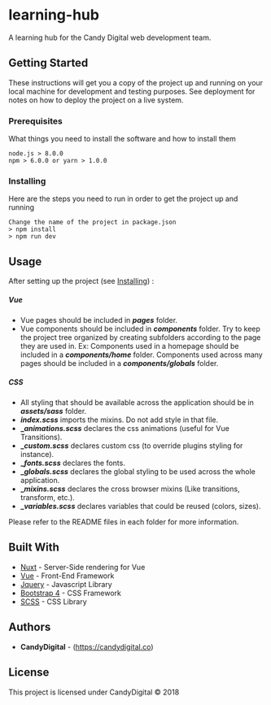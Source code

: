 
# learning-hub

A learning hub for the Candy Digital web development team.

## Getting Started

These instructions will get you a copy of the project up and running on your local machine for development and testing purposes. See deployment for notes on how to deploy the project on a live system.

### Prerequisites

What things you need to install the software and how to install them

```
node.js > 8.0.0
npm > 6.0.0 or yarn > 1.0.0
```

### Installing

Here are the steps you need to run in order to get the project up and running

```
Change the name of the project in package.json
> npm install
> npm run dev
```

## Usage

After setting up the project (see [Installing](#installing)) :

##### Vue

* Vue pages should be included in **_pages_** folder.
* Vue components should be included in **_components_** folder. Try to keep the project tree organized by creating subfolders according to the page they are used in. 
Ex: Components used in a homepage should be included in a **_components/home_** folder. Components used across many pages should be included in a **_components/globals_** folder.

##### CSS

* All styling that should be available across the application should be in **_assets/sass_** folder.
* **_index.scss_** imports the mixins. Do not add style in that file.
* **__animations.scss_** declares the css animations (useful for Vue Transitions).
* **__custom.scss_** declares custom css (to override plugins styling for instance).
* **__fonts.scss_** declares the fonts.
* **__globals.scss_** declares the global styling to be used across the whole application.
* **__mixins.scss_** declares the cross browser mixins (Like transitions, transform, etc.).
* **__variables.scss_** declares variables that could be reused (colors, sizes).

Please refer to the README files in each folder for more information.

## Built With

* [Nuxt](https://nuxtjs.org/) - Server-Side rendering for Vue
* [Vue](https://vuejs.org/) - Front-End Framework
* [Jquery](https://jquery.com/) - Javascript Library
* [Bootstrap 4](https://getbootstrap.com/) - CSS Framework
* [SCSS](https://sass-lang.com/) - CSS Library

## Authors

* **CandyDigital** - (https://candydigital.co)

## License

This project is licensed under CandyDigital © 2018
